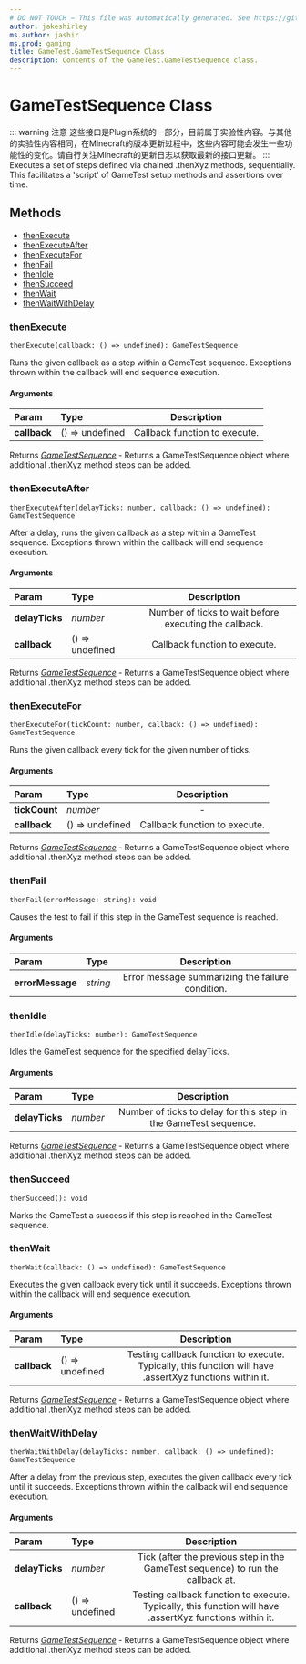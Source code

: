 ```yaml
---
# DO NOT TOUCH — This file was automatically generated. See https://github.com/Mojang/MinecraftScriptingApiDocsGenerator to modify descriptions, examples, etc.
author: jakeshirley
ms.author: jashir
ms.prod: gaming
title: GameTest.GameTestSequence Class
description: Contents of the GameTest.GameTestSequence class.
---
```

# GameTestSequence Class
::: warning 注意
这些接口是Plugin系统的一部分，目前属于实验性内容。与其他的实验性内容相同，在Minecraft的版本更新过程中，这些内容可能会发生一些功能性的变化。请自行关注Minecraft的更新日志以获取最新的接口更新。
:::
Executes a set of steps defined via chained .thenXyz methods, sequentially. This facilitates a 'script' of GameTest setup methods and assertions over time.


## Methods
- [thenExecute](#thenexecute)
- [thenExecuteAfter](#thenexecuteafter)
- [thenExecuteFor](#thenexecutefor)
- [thenFail](#thenfail)
- [thenIdle](#thenidle)
- [thenSucceed](#thensucceed)
- [thenWait](#thenwait)
- [thenWaitWithDelay](#thenwaitwithdelay)
  
### **thenExecute**
`
thenExecute(callback: () => undefined): GameTestSequence
`

Runs the given callback as a step within a GameTest sequence. Exceptions thrown within the callback will end sequence execution.
#### Arguments
| Param | Type | Description |
| :--- | :--- | :---: |
| **callback** | () => undefined | Callback function to execute. |

Returns [*GameTestSequence*](GameTestSequence.md) - Returns a GameTestSequence object where additional .thenXyz method steps can be added.


### **thenExecuteAfter**
`
thenExecuteAfter(delayTicks: number, callback: () => undefined): GameTestSequence
`

After a delay, runs the given callback as a step within a GameTest sequence. Exceptions thrown within the callback will end sequence execution.
#### Arguments
| Param | Type | Description |
| :--- | :--- | :---: |
| **delayTicks** | *number* | Number of ticks to wait before executing the callback. |
| **callback** | () => undefined | Callback function to execute. |

Returns [*GameTestSequence*](GameTestSequence.md) - Returns a GameTestSequence object where additional .thenXyz method steps can be added.


### **thenExecuteFor**
`
thenExecuteFor(tickCount: number, callback: () => undefined): GameTestSequence
`

Runs the given callback every tick for the given number of ticks.
#### Arguments
| Param | Type | Description |
| :--- | :--- | :---: |
| **tickCount** | *number* | - |
| **callback** | () => undefined | Callback function to execute. |

Returns [*GameTestSequence*](GameTestSequence.md) - Returns a GameTestSequence object where additional .thenXyz method steps can be added.


### **thenFail**
`
thenFail(errorMessage: string): void
`

Causes the test to fail if this step in the GameTest sequence is reached.
#### Arguments
| Param | Type | Description |
| :--- | :--- | :---: |
| **errorMessage** | *string* | Error message summarizing the failure condition. |



### **thenIdle**
`
thenIdle(delayTicks: number): GameTestSequence
`

Idles the GameTest sequence for the specified delayTicks.
#### Arguments
| Param | Type | Description |
| :--- | :--- | :---: |
| **delayTicks** | *number* | Number of ticks to delay for this step in the GameTest sequence. |

Returns [*GameTestSequence*](GameTestSequence.md) - Returns a GameTestSequence object where additional .thenXyz method steps can be added.


### **thenSucceed**
`
thenSucceed(): void
`

Marks the GameTest a success if this step is reached in the GameTest sequence.



### **thenWait**
`
thenWait(callback: () => undefined): GameTestSequence
`

Executes the given callback every tick until it succeeds. Exceptions thrown within the callback will end sequence execution.
#### Arguments
| Param | Type | Description |
| :--- | :--- | :---: |
| **callback** | () => undefined | Testing callback function to execute. Typically, this function will have .assertXyz functions within it. |

Returns [*GameTestSequence*](GameTestSequence.md) - Returns a GameTestSequence object where additional .thenXyz method steps can be added.


### **thenWaitWithDelay**
`
thenWaitWithDelay(delayTicks: number, callback: () => undefined): GameTestSequence
`

After a delay from the previous step, executes the given callback every tick until it succeeds. Exceptions thrown within the callback will end sequence execution.
#### Arguments
| Param | Type | Description |
| :--- | :--- | :---: |
| **delayTicks** | *number* | Tick (after the previous step in the GameTest sequence) to run the callback at. |
| **callback** | () => undefined | Testing callback function to execute. Typically, this function will have .assertXyz functions within it. |

Returns [*GameTestSequence*](GameTestSequence.md) - Returns a GameTestSequence object where additional .thenXyz method steps can be added.


